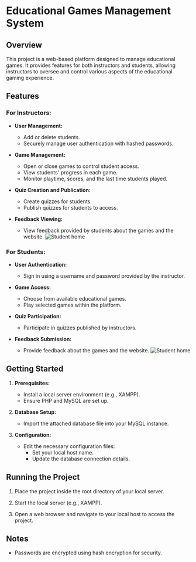 # Educational Games Management System

## Overview

This project is a web-based platform designed to manage educational games. It provides features for both instructors and students, allowing instructors to oversee and control various aspects of the educational gaming experience.

## Features

### For Instructors:

- **User Management:**
  - Add or delete students.
  - Securely manage user authentication with hashed passwords.

- **Game Management:**
  - Open or close games to control student access.
  - View students' progress in each game.
  - Monitor playtime, scores, and the last time students played.

- **Quiz Creation and Publication:**
  - Create quizzes for students.
  - Publish quizzes for students to access.

- **Feedback Viewing:**
  - View feedback provided by students about the games and the website.
![Student home](https://github.com/AbdAlhalemEz/EduGame/blob/main/screenshots/instructor.gif)
### For Students:

- **User Authentication:**
  - Sign in using a username and password provided by the instructor.

- **Game Access:**
  - Choose from available educational games.
  - Play selected games within the platform.

- **Quiz Participation:**
  - Participate in quizzes published by instructors.

- **Feedback Submission:**
  - Provide feedback about the games and the website.
![Student home](https://github.com/AbdAlhalemEz/EduGame/blob/main/screenshots/student.gif)
## Getting Started

1. **Prerequisites:**
   - Install a local server environment (e.g., XAMPP).
   - Ensure PHP and MySQL are set up.

2. **Database Setup:**
   - Import the attached database file into your MySQL instance.

3. **Configuration:**
   - Edit the necessary configuration files:
     - Set your local host name.
     - Update the database connection details.

## Running the Project

1. Place the project inside the root directory of your local server.

2. Start the local server (e.g., XAMPP).

3. Open a web browser and navigate to your local host to access the project.

## Notes

- Passwords are encrypted using hash encryption for security.



